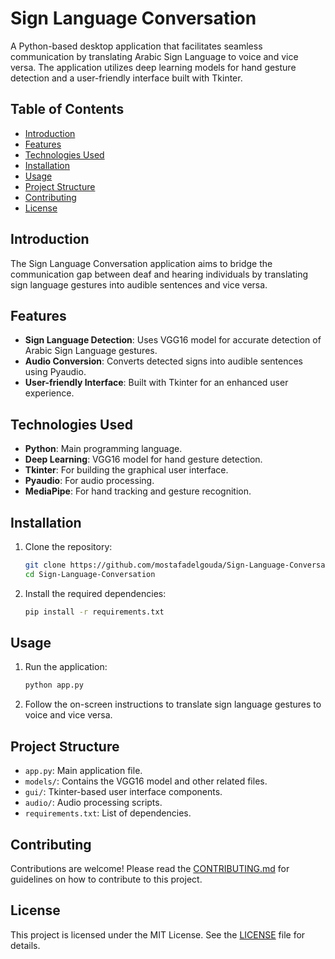 # Sign Language Conversation

A Python-based desktop application that facilitates seamless communication by translating Arabic Sign Language to voice and vice versa. The application utilizes deep learning models for hand gesture detection and a user-friendly interface built with Tkinter.

## Table of Contents
- [Introduction](#introduction)
- [Features](#features)
- [Technologies Used](#technologies-used)
- [Installation](#installation)
- [Usage](#usage)
- [Project Structure](#project-structure)
- [Contributing](#contributing)
- [License](#license)

## Introduction
The Sign Language Conversation application aims to bridge the communication gap between deaf and hearing individuals by translating sign language gestures into audible sentences and vice versa.

## Features
- **Sign Language Detection**: Uses VGG16 model for accurate detection of Arabic Sign Language gestures.
- **Audio Conversion**: Converts detected signs into audible sentences using Pyaudio.
- **User-friendly Interface**: Built with Tkinter for an enhanced user experience.

## Technologies Used
- **Python**: Main programming language.
- **Deep Learning**: VGG16 model for hand gesture detection.
- **Tkinter**: For building the graphical user interface.
- **Pyaudio**: For audio processing.
- **MediaPipe**: For hand tracking and gesture recognition.

## Installation
1. Clone the repository:
    ```bash
    git clone https://github.com/mostafadelgouda/Sign-Language-Conversation.git
    cd Sign-Language-Conversation
    ```
2. Install the required dependencies:
    ```bash
    pip install -r requirements.txt
    ```

## Usage
1. Run the application:
    ```bash
    python app.py
    ```
2. Follow the on-screen instructions to translate sign language gestures to voice and vice versa.

## Project Structure
- `app.py`: Main application file.
- `models/`: Contains the VGG16 model and other related files.
- `gui/`: Tkinter-based user interface components.
- `audio/`: Audio processing scripts.
- `requirements.txt`: List of dependencies.

## Contributing
Contributions are welcome! Please read the [CONTRIBUTING.md](CONTRIBUTING.md) for guidelines on how to contribute to this project.

## License
This project is licensed under the MIT License. See the [LICENSE](LICENSE) file for details.
